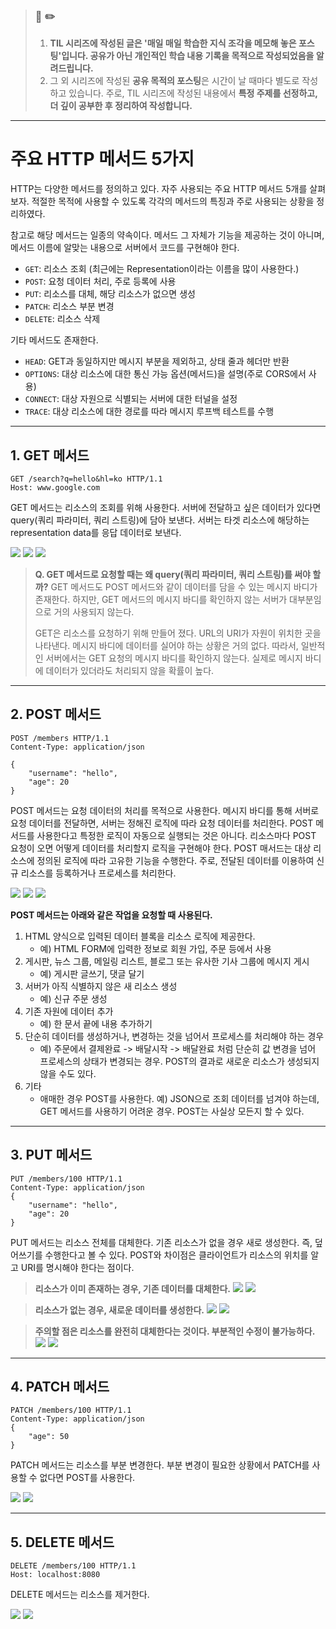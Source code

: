 > ### 📖 ✏️ 
> 1. **TIL 시리즈에 작성된 글은 '매일 매일 학습한 지식 조각을 메모해 놓은 포스팅'입니다. 공유가 아닌 개인적인 학습 내용 기록을 목적으로 작성되었음을 알려드립니다.**
> 2. 그 외 시리즈에 작성된 **공유 목적의 포스팅**은 시간이 날 때마다 별도로 작성하고 있습니다. 주로, TIL 시리즈에 작성된 내용에서 **특정 주제를 선정하고, 더 깊이 공부한 후 정리하여 작성합니다.**

---

# 주요 HTTP 메서드 5가지

HTTP는 다양한 메서드를 정의하고 있다. 자주 사용되는 주요 HTTP 메서드 5개를 살펴보자. 적절한 목적에 사용할 수 있도록 각각의 메서드의 특징과 주로 사용되는 상황을 정리하였다.

참고로 해당 메서드는 일종의 약속이다. 메서드 그 자체가 기능을 제공하는 것이 아니며, 메서드 이름에 알맞는 내용으로 서버에서 코드를 구현해야 한다.

- `GET`: 리소스 조회
(최근에는 Representation이라는 이름을 많이 사용한다.)
- `POST`: 요청 데이터 처리, 주로 등록에 사용 
- `PUT`: 리소스를 대체, 해당 리소스가 없으면 생성 
- `PATCH`: 리소스 부분 변경 
- `DELETE`: 리소스 삭제 

기타 메서드도 존재한다.
- `HEAD`: GET과 동일하지만 메시지 부분을 제외하고, 상태 줄과 헤더만 반환 
- `OPTIONS`: 대상 리소스에 대한 통신 가능 옵션(메서드)을 설명(주로 CORS에서 사용) 
- `CONNECT`: 대상 자원으로 식별되는 서버에 대한 터널을 설정 
- `TRACE`: 대상 리소스에 대한 경로를 따라 메시지 루프백 테스트를 수행 


---

## 1. GET 메서드 

```
GET /search?q=hello&hl=ko HTTP/1.1 
Host: www.google.com 
```
GET 메서드는 리소스의 조회를 위해 사용한다. 서버에 전달하고 싶은 데이터가 있다면 query(쿼리 파라미터, 쿼리 스트링)에 담아 보낸다. 서버는 타겟 리소스에 해당하는 representation data를 응답 데이터로 보낸다.

![](https://images.velog.io/images/woply/post/b95cadbe-757e-4c9d-b287-7fef984addda/image.png)
![](https://images.velog.io/images/woply/post/1ae3d175-c2fc-43f6-875f-8db56de7fde5/image.png)
![](https://images.velog.io/images/woply/post/e78d9d52-1d49-47ac-9ad5-587ad9dd67ce/image.png)

> **Q. GET 메서드로 요청할 때는 왜 query(쿼리 파라미터, 쿼리 스트링)를 써야 할까?**
GET 메서드도 POST 메서드와 같이 데이터를 담을 수 있는 메시지 바디가 존재한다. 하지만, GET 메서드의 메시지 바디를 확인하지 않는 서버가 대부분임으로 거의 사용되지 않는다. 
>
>GET은 리소스를 요청하기 위해 만들어 졌다. URL의 URI가 자원이 위치한 곳을 나타낸다. 메시지 바디에 데이터를 실어야 하는 상황은 거의 없다. 따라서, 일반적인 서버에서는 GET 요청의 메시지 바디를 확인하지 않는다. 실제로 메시지 바디에 데이터가 있더라도 처리되지 않을 확률이 높다.


---


## 2. POST 메서드
```
POST /members HTTP/1.1 
Content-Type: application/json

{
    "username": "hello",
    "age": 20 
}
```
POST 메서드는 요청 데이터의 처리를 목적으로 사용한다. 메시지 바디를 통해 서버로 요청 데이터를 전달하면, 서버는 정해진 로직에 따라 요청 데이터를 처리한다. POST 메서드를 사용한다고 특정한 로직이 자동으로 실행되는 것은 아니다. 리소스마다 POST 요청이 오면 어떻게 데이터를 처리할지 로직을 구현해야 한다. POST 매서드는 대상 리소스에 정의된 로직에 따라 고유한 기능을 수행한다. 주로, 전달된 데이터를 이용하여 신규 리소스를 등록하거나 프로세스를 처리한다. 

![](https://images.velog.io/images/woply/post/7e9d26c9-c3ac-4f22-8d0a-82de9de92c20/image.png)
![](https://images.velog.io/images/woply/post/ddb5d0c9-e6c5-41a0-b315-5d0d6310879b/image.png)
![](https://images.velog.io/images/woply/post/e335a4e7-17bc-4830-a662-13a23d1f9738/image.png)


**POST 메서드는 아래와 같은 작업을 요청할 때 사용된다.**    

1. HTML 양식으로 입력된 데이터 블록을 리소스 로직에 제공한다.
	- 예) HTML FORM에 입력한 정보로 회원 가입, 주문 등에서 사용
2. 게시판, 뉴스 그룹, 메일링 리스트, 블로그 또는 유사한 기사 그룹에 메시지 게시 
	-  예) 게시판 글쓰기, 댓글 달기 
3. 서버가 아직 식별하지 않은 새 리소스 생성 
	-  예) 신규 주문 생성 
4. 기존 자원에 데이터 추가
	-  예) 한 문서 끝에 내용 추가하기 
5. 단순히 데이터를 생성하거나, 변경하는 것을 넘어서 프로세스를 처리해야 하는 경우 
	- 예) 주문에서 결제완료 -> 배달시작 -> 배달완료 처럼 단순히 값 변경을 넘어 프로세스의 상태가 변경되는 경우. POST의 결과로 새로운 리소스가 생성되지 않을 수도 있다. 
6. 기타
	-  애매한 경우 POST를 사용한다. 예) JSON으로 조회 데이터를 넘겨야 하는데, GET 메서드를 사용하기 어려운 경우. POST는 사실상 모든지 할 수 있다. 


---


## 3. PUT 메서드
```
PUT /members/100 HTTP/1.1 
Content-Type: application/json
{
	"username": "hello",
	"age": 20
}
```

PUT 메서드는 리소스 전체를 대체한다. 기존 리소스가 없을 경우 새로 생성한다. 즉, 덮어쓰기를 수행한다고 볼 수 있다. POST와 차이점은 클라이언트가 리소스의 위치를 알고 URI를 명시해야 한다는 점이다.

> **리소스가 이미 존재하는 경우, 기존 데이터를 대체한다.**
![](https://images.velog.io/images/woply/post/199c1006-975a-4a56-8786-dae5898f62d9/image.png) ![](https://images.velog.io/images/woply/post/cbff756f-e987-4a3e-aecc-5271addcdcfc/image.png)

> **리소스가 없는 경우, 새로운 데이터를 생성한다.**
![](https://images.velog.io/images/woply/post/476720be-9164-407a-814d-d5c9944e139d/image.png) ![](https://images.velog.io/images/woply/post/0801c8f6-b6e1-4f94-9489-cb52acb4154e/image.png)

> **주의할 점은 리소스를 완전히 대체한다는 것이다. 부분적인 수정이 불가능하다.**
![](https://images.velog.io/images/woply/post/5184b672-f62e-455a-b98e-6b8dfb9ecfd0/image.png) ![](https://images.velog.io/images/woply/post/9d6c94af-c6f8-4c6e-adb1-1b5d18c939ae/image.png)


---

## 4. PATCH 메서드
```
PATCH /members/100 HTTP/1.1 
Content-Type: application/json
{
	"age": 50
}
```

PATCH 메서드는 리소스를 부분 변경한다. 부분 변경이 필요한 상황에서 PATCH를 사용할 수 없다면 POST를 사용한다.

![](https://images.velog.io/images/woply/post/8480b33c-dd11-4594-80cf-b30757e0b97c/image.png)
![](https://images.velog.io/images/woply/post/3b9c6f66-9e24-4944-bd68-b19d95468517/image.png)


---


## 5. DELETE 메서드
```
DELETE /members/100 HTTP/1.1 
Host: localhost:8080
```
DELETE 메서드는 리소스를 제거한다.

![](https://images.velog.io/images/woply/post/2efb3d45-5231-45cc-909a-fad0554da63b/image.png)
![](https://images.velog.io/images/woply/post/f8f4874e-244b-4cf2-960d-3b9f620bf969/image.png)



